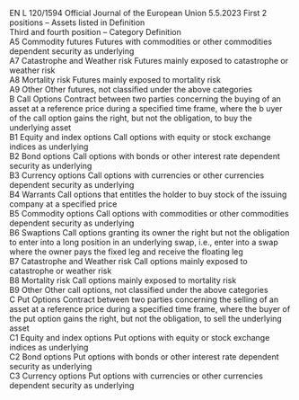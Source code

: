 EN  L 120/1594 Official Journal of the European Union 5.5.2023
 First 2 positions – Assets listed in  Definition  
Third and fourth position – Category  Definition  
A5  Commodity futures  Futures with commodities or other commodities dependent security as underlying  
A7  Catastrophe and Weather risk  Futures mainly exposed to catastrophe or weather risk  
A8  Mortality risk  Futures mainly exposed to mortality risk  
A9  Other  Other futures, not classified under the above categories  
B Call Options  Contract between two parties concerning the buying of an asset at a reference price during a specified time frame, where the b uyer of 
the call option gains the right, but not the obligation, to buy the underlying asset  
B1  Equity and index options  Call options with equity or stock exchange indices as underlying  
B2  Bond options  Call options with bonds or other interest rate dependent security as underlying  
B3  Currency options  Call options with currencies or other currencies dependent security as underlying  
B4  Warrants  Call options that entitles the holder to buy stock of the issuing company at a specified price  
B5  Commodity options  Call options with commodities or other commodities dependent security as underlying  
B6  Swaptions  Call options granting its owner the right but not the obligation to enter into a long position in an underlying swap, i.e., 
enter into a swap where the owner pays the fixed leg and receive the floating leg  
B7  Catastrophe and Weather risk  Call options mainly exposed to catastrophe or weather risk  
B8  Mortality risk  Call options mainly exposed to mortality risk  
B9  Other  Other call options, not classified under the above categories  
C Put Options  Contract between two parties concerning the selling of an asset at a reference price during a specified time frame, where the buyer of 
the put option gains the right, but not the obligation, to sell the underlying asset  
C1  Equity and index options  Put options with equity or stock exchange indices as underlying  
C2  Bond options  Put options with bonds or other interest rate dependent security as underlying  
C3  Currency options  Put options with currencies or other currencies dependent security as underlying